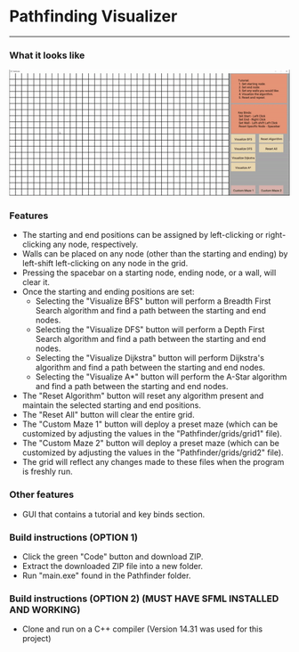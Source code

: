 # Pathfinding Visualizer

--- 
### What it looks like
![Demo](pathfinder-demo.gif)

### Features

- The starting and end positions can be assigned by left-clicking or right-clicking any node, respectively.
- Walls can be placed on any node (other than the starting and ending) by left-shift left-clicking on any node in the grid. 
- Pressing the spacebar on a starting node, ending node, or a wall, will clear it. 
- Once the starting and ending positions are set:
  - Selecting the "Visualize BFS" button will perform a Breadth First Search algorithm and find a path between the starting and end nodes.
  - Selecting the "Visualize DFS" button will perform a Depth First Search algorithm and find a path between the starting and end nodes.
  - Selecting the "Visualize Dijkstra" button will perform Dijkstra's algorithm and find a path between the starting and end nodes.
  - Selecting the "Visualize A*" button will perform the A-Star algorithm and find a path between the starting and end nodes.
- The "Reset Algorithm" button will reset any algorithm present and maintain the selected starting and end positions.
- The "Reset All" button will clear the entire grid.
- The "Custom Maze 1" button will deploy a preset maze (which can be customized by adjusting the values in the "Pathfinder/grids/grid1" file).
- The "Custom Maze 2" button will deploy a preset maze (which can be customized by adjusting the values in the "Pathfinder/grids/grid2" file).
- The grid will reflect any changes made to these files when the program is freshly run.

### Other features

- GUI that contains a tutorial and key binds section.

### Build instructions (OPTION 1)

- Click the green "Code" button and download ZIP.
- Extract the downloaded ZIP file into a new folder.
- Run "main.exe" found in the Pathfinder folder.

### Build instructions (OPTION 2) (MUST HAVE SFML INSTALLED AND WORKING)

- Clone and run on a C++ compiler (Version 14.31 was used for this project)
